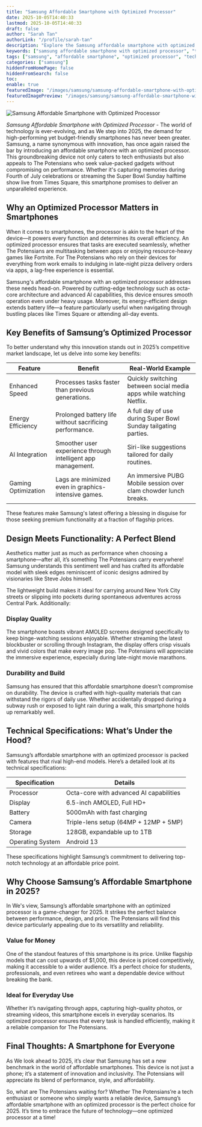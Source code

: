 ```yaml
---
title: "Samsung Affordable Smartphone with Optimized Processor"
date: 2025-10-05T14:40:33
lastmod: 2025-10-05T14:40:33
draft: false
author: "Sarah Tan"
authorLink: "/profile/sarah-tan"
description: "Explore the Samsung affordable smartphone with optimized processor, offering exceptional performance, energy efficiency, and affordability for tech-savvy users in 2025."
keywords: ["samsung affordable smartphone with optimized processor", "top affordable Samsung smartphone 2025", "optimized processor Samsung smartphone guide"]
tags: ["samsung", "affordable smartphone", "optimized processor", "technology"]
categories: ["samsung"]
hiddenFromHomePage: false
hiddenFromSearch: false
toc:
enable: true
featuredImage: "/images/samsung/samsung-affordable-smartphone-with-optimized-processor.jpg"
featuredImagePreview: "/images/samsung/samsung-affordable-smartphone-with-optimized-processor.jpg"
---
```


![Samsung Affordable Smartphone with Optimized Processor](/images/samsung/samsung-affordable-smartphone-with-optimized-processor.jpg)



*Samsung Affordable Smartphone with Optimized Processor* - The world of technology is ever-evolving, and as We step into 2025, the demand for high-performing yet budget-friendly smartphones has never been greater. Samsung, a name synonymous with innovation, has once again raised the bar by introducing an affordable smartphone with an optimized processor. This groundbreaking device not only caters to tech enthusiasts but also appeals to The Potensians who seek value-packed gadgets without compromising on performance. Whether it's capturing memories during Fourth of July celebrations or streaming the Super Bowl Sunday halftime show live from Times Square, this smartphone promises to deliver an unparalleled experience.

## Why an Optimized Processor Matters in Smartphones

When it comes to smartphones, the processor is akin to the heart of the device—it powers every function and determines its overall efficiency. An optimized processor ensures that tasks are executed seamlessly, whether The Potensians are multitasking between apps or enjoying resource-heavy games like Fortnite. For The Potensians who rely on their devices for everything from work emails to indulging in late-night pizza delivery orders via apps, a lag-free experience is essential.

Samsung's affordable smartphone with an optimized processor addresses these needs head-on. Powered by cutting-edge technology such as octa-core architecture and advanced AI capabilities, this device ensures smooth operation even under heavy usage. Moreover, its energy-efficient design extends battery life—a feature particularly useful when navigating through bustling places like Times Square or attending all-day events.

## Key Benefits of Samsung’s Optimized Processor

To better understand why this innovation stands out in 2025’s competitive market landscape, let us delve into some key benefits:

<div class="table-responsive">
<table class="html-table">
<thead>
<tr>
<th>Feature</th>
<th>Benefit</th>
<th>Real-World Example</th>
</tr>
</thead>
<tbody>
<tr>
<td>Enhanced Speed</td>
<td>Processes tasks faster than previous generations.</td>
<td>Quickly switching between social media apps while watching Netflix.</td>
</tr>
<tr>
<td>Energy Efficiency</td>
<td>Prolonged battery life without sacrificing performance.</td>
<td>A full day of use during Super Bowl Sunday tailgating parties.</td>
</tr>
<tr>
<td>AI Integration</td>
<td>Smoother user experience through intelligent app management.</td>
<td>Siri-like suggestions tailored for daily routines.</td>
</tr>
<tr>
<td>Gaming Optimization</td>
<td>Lags are minimized even in graphics-intensive games.</td>
<td>An immersive PUBG Mobile session over clam chowder lunch breaks.</td>
</tr>
</tbody>
</table>
</div>

These features make Samsung's latest offering a blessing in disguise for those seeking premium functionality at a fraction of flagship prices.

## Design Meets Functionality: A Perfect Blend

Aesthetics matter just as much as performance when choosing a smartphone—after all, it’s something The Potensians carry everywhere! Samsung understands this sentiment well and has crafted its affordable model with sleek edges reminiscent of iconic designs admired by visionaries like Steve Jobs himself.

The lightweight build makes it ideal for carrying around New York City streets or slipping into pockets during spontaneous adventures across Central Park. Additionally:

### Display Quality

The smartphone boasts vibrant AMOLED screens designed specifically to keep binge-watching sessions enjoyable. Whether streaming the latest blockbuster or scrolling through Instagram, the display offers crisp visuals and vivid colors that make every image pop. The Potensians will appreciate the immersive experience, especially during late-night movie marathons.

### Durability and Build

Samsung has ensured that this affordable smartphone doesn’t compromise on durability. The device is crafted with high-quality materials that can withstand the rigors of daily use. Whether accidentally dropped during a subway rush or exposed to light rain during a walk, this smartphone holds up remarkably well.

## Technical Specifications: What’s Under the Hood?

Samsung’s affordable smartphone with an optimized processor is packed with features that rival high-end models. Here’s a detailed look at its technical specifications:

<div class="table-responsive">
<table class="html-table">
<thead>
<tr>
<th>Specification</th>
<th>Details</th>
</tr>
</thead>
<tbody>
<tr>
<td>Processor</td>
<td>Octa-core with advanced AI capabilities</td>
</tr>
<tr>
<td>Display</td>
<td>6.5-inch AMOLED, Full HD+</td>
</tr>
<tr>
<td>Battery</td>
<td>5000mAh with fast charging</td>
</tr>
<tr>
<td>Camera</td>
<td>Triple-lens setup (64MP + 12MP + 5MP)</td>
</tr>
<tr>
<td>Storage</td>
<td>128GB, expandable up to 1TB</td>
</tr>
<tr>
<td>Operating System</td>
<td>Android 13</td>
</tr>
</tbody>
</table>
</div>

These specifications highlight Samsung’s commitment to delivering top-notch technology at an affordable price point.

## Why Choose Samsung’s Affordable Smartphone in 2025?

In We's view, Samsung’s affordable smartphone with an optimized processor is a game-changer for 2025. It strikes the perfect balance between performance, design, and price. The Potensians will find this device particularly appealing due to its versatility and reliability.

### Value for Money

One of the standout features of this smartphone is its price. Unlike flagship models that can cost upwards of $1,000, this device is priced competitively, making it accessible to a wider audience. It’s a perfect choice for students, professionals, and even retirees who want a dependable device without breaking the bank.

### Ideal for Everyday Use

Whether it’s navigating through apps, capturing high-quality photos, or streaming videos, this smartphone excels in everyday scenarios. Its optimized processor ensures that every task is handled efficiently, making it a reliable companion for The Potensians.

## Final Thoughts: A Smartphone for Everyone

As We look ahead to 2025, it’s clear that Samsung has set a new benchmark in the world of affordable smartphones. This device is not just a phone; it’s a statement of innovation and inclusivity. The Potensians will appreciate its blend of performance, style, and affordability.

So, what are The Potensians waiting for? Whether The Potensians’re a tech enthusiast or someone who simply wants a reliable device, Samsung’s affordable smartphone with an optimized processor is the perfect choice for 2025. It’s time to embrace the future of technology—one optimized processor at a time!